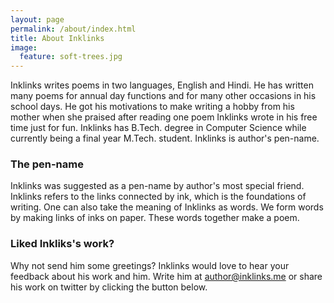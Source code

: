```yaml
---
layout: page
permalink: /about/index.html
title: About Inklinks
image:
  feature: soft-trees.jpg
---
```


Inklinks writes poems in two languages, English and Hindi. He has written many poems for annual day functions and for many other occasions in his school days. He got his motivations to make writing a hobby from his mother when she praised after reading one poem Inklinks wrote in his free time just for fun. Inklinks has B.Tech. degree in Computer Science while currently being a final year M.Tech. student. Inklinks is author's pen-name.

### The pen-name
Inklinks was suggested as a pen-name by author's most special friend. Inklinks refers to the links connected by ink, which is the foundations of writing. One can also take the meaning of Inklinks as words. We form words by making links of inks on paper. These words together make a poem.

### Liked Inkliks's work?
Why not send him some greetings? Inklinks would love to hear your feedback about his work and him. Write him at <author@inklinks.me> or share his work on twitter by clicking the button below.
